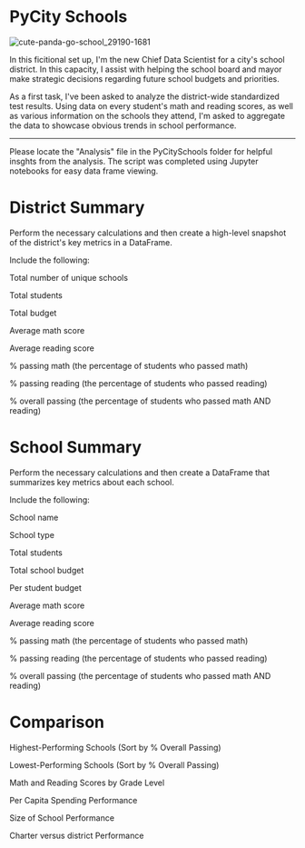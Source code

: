 # PyCity Schools 

![cute-panda-go-school_29190-1681](https://user-images.githubusercontent.com/120591725/231637299-0c061406-603e-407f-ac92-959a0b70b1d5.jpg)




In this ficitional set up, I'm the new Chief Data Scientist for a city's school district. In this capacity, I assist with helping the school board and mayor make strategic decisions regarding future school budgets and priorities.

As a first task, I've been asked to analyze the district-wide standardized test results. Using data on every student's math and reading scores, as well as various information on the schools they attend, I'm asked to aggregate the data to showcase obvious trends in school performance.


--------------------------------------------------------

Please locate the "Analysis" file in the PyCitySchools folder for helpful insghts from the analysis. 
The script was completed using Jupyter notebooks for easy data frame viewing. 



# District Summary




Perform the necessary calculations and then create a high-level snapshot of the district's key metrics in a DataFrame.

Include the following:

Total number of unique schools

Total students

Total budget

Average math score

Average reading score

% passing math (the percentage of students who passed math)

% passing reading (the percentage of students who passed reading)

% overall passing (the percentage of students who passed math AND reading)



# School Summary




Perform the necessary calculations and then create a DataFrame that summarizes key metrics about each school.

Include the following:

School name

School type

Total students

Total school budget

Per student budget

Average math score

Average reading score

% passing math (the percentage of students who passed math)

% passing reading (the percentage of students who passed reading)

% overall passing (the percentage of students who passed math AND reading)


# Comparison
 
Highest-Performing Schools (Sort by % Overall Passing)

Lowest-Performing Schools (Sort by % Overall Passing)

Math and Reading Scores by Grade Level

Per Capita Spending Performance

Size of School Performance

Charter versus district Performance 
